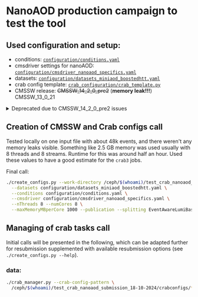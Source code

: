 # NanoAOD production campaign to test the tool

## Used configuration and setup:

* conditions: [`configuration/conditions.yaml`](configuration/conditions.yaml)
* cmsdriver settings for nanoAOD: [`configuration/cmsdriver_nanoaod_specifics.yaml`](configuration/cmsdriver_nanoaod_specifics.yaml)
* datasets: [`configuration/datasets_miniaod_boostedhtt.yaml`](configuration/datasets_miniaod_boostedhtt.yaml)
* crab config template: [`crab_configuration/crab_template.py`](crab_configuration/crab_template.py)
* CMSSW release: ~~CMSSW_14_2_0_pre2~~ (**memory leak!!!**) CMSSW_13_0_21

<details><summary>Deprecated due to CMSSW_14_2_0_pre2 issues</summary>

## Creation of CMSSW and Crab configs call

### data:

Tested locally on one input file with about 35k events, and there weren't any memory leaks visible.
Something like 2.5 GB memory was used usually with 8 threads and 8 streams.
Runtime for this was around half an hour. Used these values to have a good estimate for the `crab3` jobs.

Final call:

```bash
./create_configs.py --work-directory /ceph/$(whoami)/test_crab_nanoaod_submission_18-10-2024_data/ \
  --datasets configuration/datasets_miniaod_boostedhtt.yaml \
  --conditions configuration/conditions.yaml \
  --cmsdriver configuration/cmsdriver_nanoaod_specifics.yaml \
  --nThreads 8 --numCores 8 \
  --maxMemoryMBperCore 750 --publication --splitting FileBased --unitsPerJob 15 --maxJobRuntimeMin 1250
```

### mc:

Tested locally on one input file with about 30k events, and unfortunately, there was a memory leak.
Something like 15 GB memory was used with 8 threads and 8 streams.
Decided to go for an `EventAwareLumiBased` splitting with 10k events to be processed.
This reduces the runtime to something like an hour and memory to about 5 GB.
To be safe, choosing 2 hours as maximum runtime and 10 GB as maximum memory.
This will lead to a lot of and extremely small output files.
To be checked, whether this impacts the performance later on when these datasets are used for analysis.

Final call:

```bash
./create_configs.py --work-directory /ceph/$(whoami)/test_crab_nanoaod_submission_18-10-2024_mc/ \
  --datasets configuration/datasets_miniaod_boostedhtt.yaml \
  --conditions configuration/conditions.yaml \
  --cmsdriver configuration/cmsdriver_nanoaod_specifics.yaml \
  --nThreads 8 --numCores 8 \
  --maxMemoryMBperCore 1250 --publication --splitting EventAwareLumiBased --unitsPerJob 10000 --maxJobRuntimeMin 120
```

## Managing of crab tasks call

Initial calls will be presented in the following, which can be adapted further for resubmission by adding at least one of the two options `--maxmemory` and `--maxjobruntime`-

### data:

```bash
./crab_manager.py --crab-config-pattern \
  /ceph/$(whoami)/test_crab_nanoaod_submission_18-10-2024_data/crabconfigs/data_2018UL_singlemuon_SingleMuon_Run2018*.py
```

### mc:

```bash
./crab_manager.py --crab-config-pattern \
  /ceph/$(whoami)/test_crab_nanoaod_submission_18-10-2024_mc/crabconfigs/mc_2018UL_dy_DYJetsToLL_LHEFilterPtZ-250To400.py \
  /ceph/$(whoami)/test_crab_nanoaod_submission_18-10-2024_mc/crabconfigs/mc_2018UL_dy_DYJetsToLL_LHEFilterPtZ-400To650.py \
  /ceph/$(whoami)/test_crab_nanoaod_submission_18-10-2024_mc/crabconfigs/mc_2018UL_dy_DYJetsToLL_LHEFilterPtZ-650ToInf.py \
  /ceph/$(whoami)/test_crab_nanoaod_submission_18-10-2024_mc/crabconfigs/mc_2018UL_ttbar_TTToSemiLeptonic.py \
  /ceph/$(whoami)/test_crab_nanoaod_submission_18-10-2024_mc/crabconfigs/mc_2018UL_wjets_WJetsToLNu.py
```

</details>

## Creation of CMSSW and Crab configs call

Tested locally on one input file with about 48k events, and there weren't any memory leaks visible.
Something like 2.5 GB memory was used usually with 8 threads and 8 streams.
Runtime for this was around half an hour. Used these values to have a good estimate for the `crab3` jobs.

Final call:

```bash
./create_configs.py --work-directory /ceph/$(whoami)/test_crab_nanoaod_submission_18-10-2024/ \
  --datasets configuration/datasets_miniaod_boostedhtt.yaml \
  --conditions configuration/conditions.yaml \
  --cmsdriver configuration/cmsdriver_nanoaod_specifics.yaml \
  --nThreads 8 --numCores 8 \
  --maxMemoryMBperCore 1000 --publication --splitting EventAwareLumiBased --unitsPerJob 1000000 --maxJobRuntimeMin 900
```

## Managing of crab tasks call

Initial calls will be presented in the following, which can be adapted further for resubmission supplemented with available resubmission options (see `./create_configs.py --help`).

### data:

```bash
./crab_manager.py --crab-config-pattern \
  /ceph/$(whoami)/test_crab_nanoaod_submission_18-10-2024/crabconfigs/*.py
```